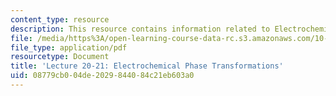 ```yaml
---
content_type: resource
description: This resource contains information related to Electrochemical Phase Transformations.
file: /media/https%3A/open-learning-course-data-rc.s3.amazonaws.com/10-626-electrochemical-energy-systems-spring-2014/08779cb004de2029844084c21eb603a0_MIT10_626_S14_Lec20-21_EPT.pdf
file_type: application/pdf
resourcetype: Document
title: 'Lecture 20-21: Electrochemical Phase Transformations'
uid: 08779cb0-04de-2029-8440-84c21eb603a0
---
```

